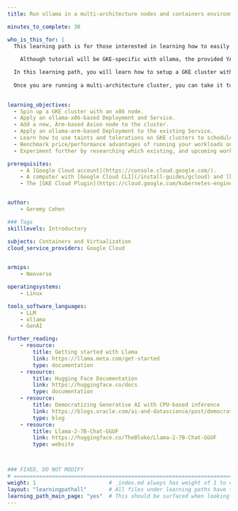 ```yaml
---
title: Run ollama in a multi-architecture nodes and containers environment with on GKE.

minutes_to_complete: 30

who_is_this_for: |
  This learning path is for those interested in learning how to easily migrate from a single platform (x86) Kubernetes cluster to a hybrid (Arm and x86) cluster with multi-architectural images on GKE, specifically with ollama.
  
    Although tutorial will be GKE-specific with ollama, the provided YAML will work with any deployment on any on any cloud. 

  In this learning path, you will learn how to setup a GKE cluster with both x86 and Arm-based nodes. With nodes running both architectures, you'll next deploy a popular free, open source tool called Ollama which makes it easy to run popular AIML models on any platform (on-prem, locally on your laptop, and on a cloud provider).
  
  Once you are running a multi-architecture cluster, you can take it to the next level to see price performance advantages of running your workloads on Arm vs x86.  Experiment further by researching which existing, and upcoming workloads could benefit most from single, or multi-architectural clusters.
 

learning_objectives:
  - Spin up a GKE cluster with an x86 node.
  - Apply an ollama-x86-based Deployment and Service.
  - Add a new, Arm-based Axion node to the cluster.
  - Apply an ollama-arm-based Deployment to the existing Service.
  - Learn how to use taints and tolerations on GKE clusters to schedule application pods on architecture-specific nodes
  - Benchmark price/performance advantages of running your workloads on Arm vs x86.
  - Experiment further by researching which existing, and upcoming workloads could benefit most from single, or multi-architectural clusters.

prerequisites:
    - A [Google Cloud account](https://console.cloud.google.com/).
    - A computer with [Google Cloud CLI](/install-guides/gcloud) and [kubectl](/install-guides/kubectl/) installed.
    - The [GKE Cloud Plugin](https://cloud.google.com/kubernetes-engine/docs/how-to/cluster-access-for-kubectl#gcloud)


author:
    - Geremy Cohen

### Tags
skilllevels: Introductory

subjects: Containers and Virtualization
cloud_service_providers: Google Cloud

    
armips:
    - Neoverse

operatingsystems:
    - Linux

tools_software_languages:
    - LLM
    - ollama
    - GenAI

further_reading:
    - resource:
        title: Getting started with Llama
        link: https://llama.meta.com/get-started
        type: documentation
    - resource:
        title: Hugging Face Documentation
        link: https://huggingface.co/docs
        type: documentation
    - resource:
        title: Democratizing Generative AI with CPU-based inference 
        link: https://blogs.oracle.com/ai-and-datascience/post/democratizing-generative-ai-with-cpu-based-inference
        type: blog
    - resource: 
        title: Llama-2-7B-Chat-GGUF
        link: https://huggingface.co/TheBloke/Llama-2-7B-Chat-GGUF
        type: website



### FIXED, DO NOT MODIFY
# ================================================================================
weight: 1                       # _index.md always has weight of 1 to order correctly
layout: "learningpathall"       # All files under learning paths have this same wrapper
learning_path_main_page: "yes"  # This should be surfaced when looking for related content. Only set for _index.md of learning path content.
---
```

